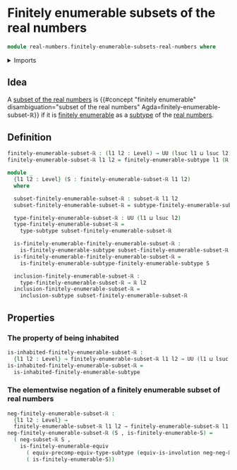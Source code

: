 # Finitely enumerable subsets of the real numbers

```agda
module real-numbers.finitely-enumerable-subsets-real-numbers where
```

<details><summary>Imports</summary>

```agda
open import foundation.dependent-pair-types
open import foundation.involutions
open import foundation.subtypes
open import foundation.universe-levels

open import real-numbers.dedekind-real-numbers
open import real-numbers.negation-real-numbers
open import real-numbers.subsets-real-numbers

open import univalent-combinatorics.finitely-enumerable-subtypes
open import univalent-combinatorics.finitely-enumerable-types
```

</details>

## Idea

A [subset of the real numbers](real-numbers.subsets-real-numbers.md) is
{{#concept "finitely enumerable" disambiguation="subset of the real numbers" Agda=finitely-enumerable-subset-ℝ}}
if it is
[finitely enumerable](univalent-combinatorics.finitely-enumerable-subtypes.md)
as a [subtype](foundation.subtypes.md) of the
[real numbers](real-numbers.dedekind-real-numbers.md).

## Definition

```agda
finitely-enumerable-subset-ℝ : (l1 l2 : Level) → UU (lsuc l1 ⊔ lsuc l2)
finitely-enumerable-subset-ℝ l1 l2 = finitely-enumerable-subtype l1 (ℝ l2)

module _
  {l1 l2 : Level} (S : finitely-enumerable-subset-ℝ l1 l2)
  where

  subset-finitely-enumerable-subset-ℝ : subset-ℝ l1 l2
  subset-finitely-enumerable-subset-ℝ = subtype-finitely-enumerable-subtype S

  type-finitely-enumerable-subset-ℝ : UU (l1 ⊔ lsuc l2)
  type-finitely-enumerable-subset-ℝ =
    type-subtype subset-finitely-enumerable-subset-ℝ

  is-finitely-enumerable-finitely-enumerable-subset-ℝ :
    is-finitely-enumerable-subtype subset-finitely-enumerable-subset-ℝ
  is-finitely-enumerable-finitely-enumerable-subset-ℝ =
    is-finitely-enumerable-subtype-finitely-enumerable-subtype S

  inclusion-finitely-enumerable-subset-ℝ :
    type-finitely-enumerable-subset-ℝ → ℝ l2
  inclusion-finitely-enumerable-subset-ℝ =
    inclusion-subtype subset-finitely-enumerable-subset-ℝ
```

## Properties

### The property of being inhabited

```agda
is-inhabited-finitely-enumerable-subset-ℝ :
  {l1 l2 : Level} → finitely-enumerable-subset-ℝ l1 l2 → UU (l1 ⊔ lsuc l2)
is-inhabited-finitely-enumerable-subset-ℝ =
  is-inhabited-finitely-enumerable-subtype
```

### The elementwise negation of a finitely enumerable subset of real numbers

```agda
neg-finitely-enumerable-subset-ℝ :
  {l1 l2 : Level} →
  finitely-enumerable-subset-ℝ l1 l2 → finitely-enumerable-subset-ℝ l1 l2
neg-finitely-enumerable-subset-ℝ (S , is-finitely-enumerable-S) =
  ( neg-subset-ℝ S ,
    is-finitely-enumerable-equiv
      ( equiv-precomp-equiv-type-subtype (equiv-is-involution neg-neg-ℝ) S)
      ( is-finitely-enumerable-S))
```
